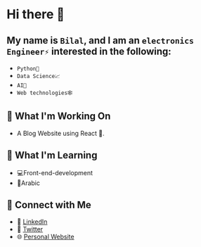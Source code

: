 # Hi there 👋

## My name is `Bilal`, and I am an `electronics Engineer⚡` interested in the following:

- `Python🐍`
- `Data Science📈`
- `AI🤖`
- `Web technologies🕸️`


## 🚀 What I'm Working On
- A Blog Website using React 📖.
  
## 🌱 What I'm Learning
- 💻Front-end-development
- 📖Arabic


## 🔗 Connect with Me
- 💼 [LinkedIn](https://www.linkedin.com/in/engineer-bilal-channa/)
- 💬 [Twitter](https://twitter.com/bilal0040)
- 🌐 [Personal Website](https://developer-bilal-portfolio.netlify.app/)


<!-- ### 🛠️ Skills and Tools
- Programming Languages: Python, JavaScript
- Data Science Tools: Pandas, NumPy, Scikit-learn, TensorFlow
-->


<!--
**Developer-Bilal/Developer-Bilal** is a ✨ _special_ ✨ repository because its `README.md` (this file) appears on your GitHub profile.

Here are some ideas to get you started:

- 🔭 I’m currently working on ...
- 🌱 I’m currently learning ...
- 👯 I’m looking to collaborate on ...
- 🤔 I’m looking for help with ...
- 💬 Ask me about ...
- 📫 How to reach me: ...
- 😄 Pronouns: ...
- ⚡ Fun fact: ...
-->
